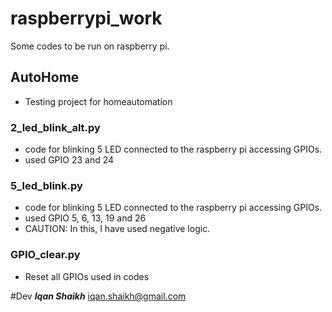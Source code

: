 # raspberrypi_work
Some codes to be run on raspberry pi.

## AutoHome
* Testing project for homeautomation

### 2_led_blink_alt.py
* code for blinking 5 LED connected to the raspberry pi accessing GPIOs.
* used GPIO 23 and 24

### 5_led_blink.py
* code for blinking 5 LED connected to the raspberry pi accessing GPIOs.
* used GPIO 5, 6, 13, 19 and 26
* CAUTION: In this, I have used negative logic.

### GPIO_clear.py
* Reset all GPIOs used in codes

#Dev
**_Iqan Shaikh_**
iqan.shaikh@gmail.com
